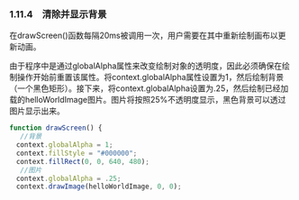 ### 1.11.4　清除并显示背景

在drawScreen()函数每隔20ms被调用一次，用户需要在其中重新绘制画布以更新动画。

由于程序中是通过globalAlpha属性来改变绘制对象的透明度，因此必须确保在绘制操作开始前重置该属性。将context.globalAlpha属性设置为1，然后绘制背景（一个黑色矩形）。接下来，将context.globalAlpha设置为.25，然后绘制已经加载的helloWorldImage图片。图片将按照25%不透明度显示，黑色背景可以透过图片显示出来。

```javascript
function drawScreen() {
　 //背景
　context.globalAlpha = 1;
　context.fillStyle = "#000000";
　context.fillRect(0, 0, 640, 480);
　 //图片
　context.globalAlpha = .25;
　context.drawImage(helloWorldImage, 0, 0);

```

